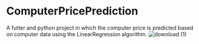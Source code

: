 # ComputerPricePrediction
A futter and python project in which the computer price is predicted based on computer data using the LinearRegression algorithm.
![download (1)](https://github.com/abdullahAl-Houssein/ComputerPricePrediction/assets/93677750/346900f2-30f6-4c0b-8329-0917d71f8dee)
